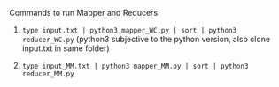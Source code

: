 
Commands to run Mapper and Reducers 

1) ```type input.txt | python3 mapper_WC.py | sort | python3 reducer_WC.py```
(python3 subjective to the python version, also clone input.txt in same folder)


2) ```type input_MM.txt | python3 mapper_MM.py | sort | python3 reducer_MM.py```
